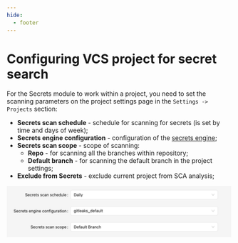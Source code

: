```yaml
---
hide:
  - footer
---
```

# Configuring VCS project for secret search

For the Secrets module to work within a project, you need to set the scanning parameters on the project settings page in the `Settings -> Projects` section:

- **Secrets scan schedule** - schedule for scanning for secrets (is set by time and days of week);
- **Secrets engine configuration** - configuration of the [secrets engine](/secrets/secrets-setup.en);
- **Secrets scan scope** - scope of scanning:
	 - **Repo** - for scanning all the branches within repository;
	 - **Default branch** - for scanning the default branch in the project settings;
- **Exclude from Secrets** - exclude current project from SCA analysis;

![VCS configuration example](/assets/img/secrets/vcs-configuration.png)